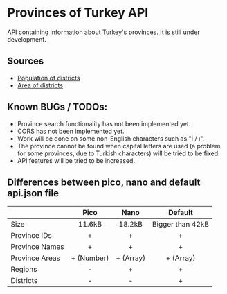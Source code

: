 # Provinces of Turkey API

API containing information about Turkey's provinces. It is still under development.

## Sources

- [Population of districts](https://biruni.tuik.gov.tr/medas)
- [Area of districts](https://web.archive.org/web/20190416051733/https://www.harita.gov.tr/images/urun/il_ilce_alanlari.pdf)

## Known BUGs / TODOs:

- Province search functionality has not been implemented yet.
- CORS has not been implemented yet.
- Work will be done on some non-English characters such as "İ / ı".
- The province cannot be found when capital letters are used (a problem for some provinces, due to Turkish characters) will be tried to be fixed.
- API features will be tried to be increased.

## Differences between pico, nano and default api.json file

|                |    Pico    |   Nano    |     Default      |
| -------------- | :--------: | :-------: | :--------------: |
| Size           |   11.6kB   |  18.2kB   | Bigger than 42kB |
| Province IDs   |     +      |     +     |        +         |
| Province Names |     +      |     +     |        +         |
| Province Areas | + (Number) | + (Array) |    + (Array)     |
| Regions        |     -      |     +     |        +         |
| Districts      |     -      |     -     |        +         |

